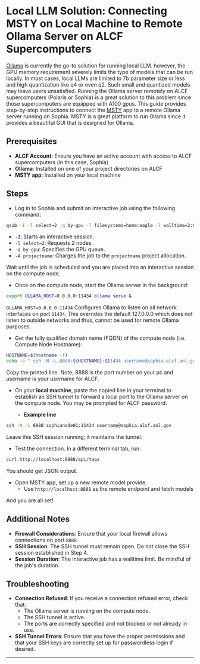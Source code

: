 # Local LLM Solution: Connecting MSTY on Local Machine to Remote Ollama Server on ALCF Supercomputers

[Ollama](https://ollama.ai/) is currently the go-to solution for running local LLM. however, the GPU memory requirement severely limits the type of models that can be run locally.
In most cases, local LLMs are limited to 7b parameter size or less and high quantization like q4 or even q2. Such small and quantized models may leave users unsatisfied.
Running the Ollama server remotely on ALCF supercomputers (Polaris or Sophia) is a great solution to this problem since those supercomputers are equipped with A100 gpus.
This guide provides step-by-step instructions to connect the [MSTY](https://msty.app/) app to a remote Ollama server running on Sophia. MSTY is a great platform to run Ollama since it provides a beautiful GUI that is designed for Ollama.



## Prerequisites

- **ALCF Account**: Ensure you have an active account with access to ALCF supercomputers (in this case, Sophia)
- **Ollama**: Installed on one of your project directories on ALCF
- **MSTY app**: Installed on your local machine

## Steps

- Log in to Sophia and submit an interactive job using the following command:

```bash
qsub -I -l select=2 -q by-gpu -l filesystems=home:eagle -l walltime=2:00:00 -A projectname
```

  - `-I`: Starts an interactive session.
  - `-l select=2`: Requests 2 nodes.
  - `-q by-gpu`: Specifies the GPU queue.
  - `-A projectname`: Charges the job to the `projectname` project allocation.

Wait until the job is scheduled and you are placed into an interactive session on the compute node.


- Once on the compute node, start the Ollama server in the background:

```bash
export OLLAMA_HOST=0.0.0.0:11434 ollama serve &
```

`OLLAMA_HOST=0.0.0.0:11434` Configures Ollama to listen on all network interfaces on port `11434`. This overrides the default 127.0.0.0 which does not listen to outside networks and thus, cannot be used for remote Ollama purposes.


- Get the fully qualified domain name (FQDN) of the compute node (i.e. Compute Node Hostname):

```bash
HOSTNAME=$(hostname -f)
echo -e " ssh -N -L 8888:${HOSTNAME}:$11434 username@sophia.alcf.anl.gov 
```

Copy the printed line. Note, 8888 is the port number on your pc and username is your username for ALCF.

- On your **local machine**, paste the copied line in your terminal to establish an SSH tunnel to forward a local port to the Ollama server on the compute node. You may be prompted for ALCF password.

  - **Example line**

```bash
ssh -N -L 8888:sophianode01:11434 username@sophia.alcf.anl.gov
```

Leave this SSH session running; it maintains the tunnel.

- Test the connection. In a different terminal tab, run:

```bash
curl http://localhost:8888/api/tags
```

You should get JSON output.

- Open MSTY app, set up a new remote model provide.
  - Use `http://localhost:8888` as the remote endpoint and fetch models

And you are all set!


## Additional Notes

- **Firewall Considerations**: Ensure that your local firewall allows connections on port `8888`.
- **SSH Session**: The SSH tunnel must remain open. Do not close the SSH session established in Step 4.
- **Session Duration**: The interactive job has a walltime limit. Be mindful of the job's duration.

## Troubleshooting

- **Connection Refused**: If you receive a connection refused error, check that:
  - The Ollama server is running on the compute node.
  - The SSH tunnel is active.
  - The ports are correctly specified and not blocked or not already in use.
- **SSH Tunnel Errors**: Ensure that you have the proper permissions and that your SSH keys are correctly set up for passwordless login if desired.


---
